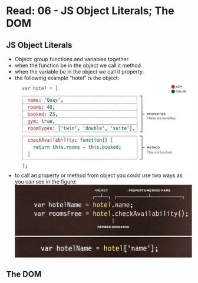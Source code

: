 # Read: 06 - JS Object Literals; The DOM

## JS Object Literals
- Object: group functions and variables together.
- when the function be in the object we call it method.
- when the variable be in the object we call it property.
- the following example "hotel" is the object:
![object](images/object.png)
- to call an property or method from object you could use two ways as you can see in the figure:
![1](images/calling1.png)
![2](images/calling2.png)


## The DOM

